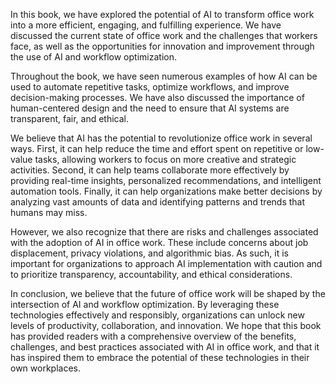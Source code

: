 

In this book, we have explored the potential of AI to transform office work into a more efficient, engaging, and fulfilling experience. We have discussed the current state of office work and the challenges that workers face, as well as the opportunities for innovation and improvement through the use of AI and workflow optimization.

Throughout the book, we have seen numerous examples of how AI can be used to automate repetitive tasks, optimize workflows, and improve decision-making processes. We have also discussed the importance of human-centered design and the need to ensure that AI systems are transparent, fair, and ethical.

We believe that AI has the potential to revolutionize office work in several ways. First, it can help reduce the time and effort spent on repetitive or low-value tasks, allowing workers to focus on more creative and strategic activities. Second, it can help teams collaborate more effectively by providing real-time insights, personalized recommendations, and intelligent automation tools. Finally, it can help organizations make better decisions by analyzing vast amounts of data and identifying patterns and trends that humans may miss.

However, we also recognize that there are risks and challenges associated with the adoption of AI in office work. These include concerns about job displacement, privacy violations, and algorithmic bias. As such, it is important for organizations to approach AI implementation with caution and to prioritize transparency, accountability, and ethical considerations.

In conclusion, we believe that the future of office work will be shaped by the intersection of AI and workflow optimization. By leveraging these technologies effectively and responsibly, organizations can unlock new levels of productivity, collaboration, and innovation. We hope that this book has provided readers with a comprehensive overview of the benefits, challenges, and best practices associated with AI in office work, and that it has inspired them to embrace the potential of these technologies in their own workplaces.
